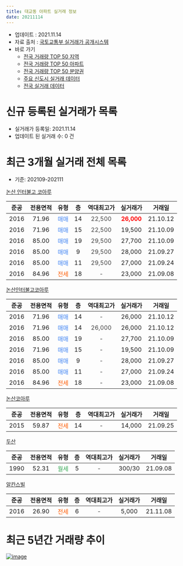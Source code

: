 ```yaml
---
title: 대교동 아파트 실거래 정보
date: 20211114
---
```


* 업데이트 : 2021.11.14
* 자료 출처 : [국토교통부 실거래가 공개시스템](http://rt.molit.go.kr)
* 바로 가기
    * [전국 거래량 TOP 50 지역](https://apt-info.github.io/apt-trade-info/tr)
    * [전국 거래량 TOP 50 아파트](https://apt-info.github.io/apt-trade-info/ta)
    * [전국 거래량 TOP 50 분양권](https://apt-info.github.io/apt-trade-info/tb)
    * [주요 신도시 실거래 데이터](https://apt-info.github.io/apt-trade-info/newtown)
    * [전국 실거래 데이터](https://apt-info.github.io/apt-trade-info/all)



<script async src="https://pagead2.googlesyndication.com/pagead/js/adsbygoogle.js"></script>
<!-- 기본광고 -->
<ins class="adsbygoogle"
     style="display:block"
     data-ad-client="ca-pub-1142216861245946"
     data-ad-slot="4805727019"
     data-ad-format="auto"
     data-full-width-responsive="true"></ins>
<script>
     (adsbygoogle = window.adsbygoogle || []).push({});
</script>


# 신규 등록된 실거래가 목록

* 실거래가 등록일: 2021.11.14
* 업데이트 된 실거래 수: 0 건




<script async src="https://pagead2.googlesyndication.com/pagead/js/adsbygoogle.js"></script>
<!-- 기본광고 -->
<ins class="adsbygoogle"
     style="display:block"
     data-ad-client="ca-pub-1142216861245946"
     data-ad-slot="4805727019"
     data-ad-format="auto"
     data-full-width-responsive="true"></ins>
<script>
     (adsbygoogle = window.adsbygoogle || []).push({});
</script>


# 최근 3개월 실거래 전체 목록
* 기준: 202109-202111


[논산 인터불고 코아루](https://search.naver.com/search.naver?query=%EB%85%BC%EC%82%B0+%EC%9D%B8%ED%84%B0%EB%B6%88%EA%B3%A0+%EC%BD%94%EC%95%84%EB%A3%A8)

|준공|전용면적|유형|층|역대최고가|실거래가|거래일|
|:---:|:---:|:---:|:---:|:---:|:---:|:---:|
|2016|71.96|<span style="color:#4285F3">매매</span>|14|<span style="color:#444444">22,500</span>|<b><span style="color:#FF0000">26,000</span></b>|21.10.12|
|2016|71.96|<span style="color:#4285F3">매매</span>|15|<span style="color:#444444">22,500</span>|19,500|21.10.09|
|2016|85.00|<span style="color:#4285F3">매매</span>|19|<span style="color:#444444">29,500</span>|27,700|21.10.09|
|2016|85.00|<span style="color:#4285F3">매매</span>|9|<span style="color:#444444">29,500</span>|28,000|21.09.27|
|2016|85.00|<span style="color:#4285F3">매매</span>|11|<span style="color:#444444">29,500</span>|27,000|21.09.24|
|2016|84.96|<span style="color:#FF5A00">전세</span>|18|<span style="color:#444444">-</span>|23,000|21.09.08|

[논산인터불고코아루](https://search.naver.com/search.naver?query=%EB%85%BC%EC%82%B0%EC%9D%B8%ED%84%B0%EB%B6%88%EA%B3%A0%EC%BD%94%EC%95%84%EB%A3%A8)

|준공|전용면적|유형|층|역대최고가|실거래가|거래일|
|:---:|:---:|:---:|:---:|:---:|:---:|:---:|
|2016|71.96|<span style="color:#4285F3">매매</span>|14|<span style="color:#444444">-</span>|26,000|21.10.12|
|2016|71.96|<span style="color:#4285F3">매매</span>|14|<span style="color:#444444">26,000</span>|26,000|21.10.12|
|2016|85.00|<span style="color:#4285F3">매매</span>|19|<span style="color:#444444">-</span>|27,700|21.10.09|
|2016|71.96|<span style="color:#4285F3">매매</span>|15|<span style="color:#444444">-</span>|19,500|21.10.09|
|2016|85.00|<span style="color:#4285F3">매매</span>|9|<span style="color:#444444">-</span>|28,000|21.09.27|
|2016|85.00|<span style="color:#4285F3">매매</span>|11|<span style="color:#444444">-</span>|27,000|21.09.24|
|2016|84.96|<span style="color:#FF5A00">전세</span>|18|<span style="color:#444444">-</span>|23,000|21.09.08|

[논산코아루](https://search.naver.com/search.naver?query=%EB%85%BC%EC%82%B0%EC%BD%94%EC%95%84%EB%A3%A8)

|준공|전용면적|유형|층|역대최고가|실거래가|거래일|
|:---:|:---:|:---:|:---:|:---:|:---:|:---:|
|2015|59.87|<span style="color:#FF5A00">전세</span>|14|<span style="color:#444444">-</span>|14,000|21.09.25|

[두산](https://search.naver.com/search.naver?query=%EB%91%90%EC%82%B0)

|준공|전용면적|유형|층|역대최고가|실거래가|거래일|
|:---:|:---:|:---:|:---:|:---:|:---:|:---:|
|1990|52.31|<span style="color:#34A853">월세</span>|5|<span style="color:#444444">-</span>|300/30|21.09.08|

[알칸스빌](https://search.naver.com/search.naver?query=%EC%95%8C%EC%B9%B8%EC%8A%A4%EB%B9%8C)

|준공|전용면적|유형|층|역대최고가|실거래가|거래일|
|:---:|:---:|:---:|:---:|:---:|:---:|:---:|
|2016|26.90|<span style="color:#FF5A00">전세</span>|6|<span style="color:#444444">-</span>|5,000|21.11.08|



<script async src="https://pagead2.googlesyndication.com/pagead/js/adsbygoogle.js"></script>
<!-- 기본광고 -->
<ins class="adsbygoogle"
     style="display:block"
     data-ad-client="ca-pub-1142216861245946"
     data-ad-slot="4805727019"
     data-ad-format="auto"
     data-full-width-responsive="true"></ins>
<script>
     (adsbygoogle = window.adsbygoogle || []).push({});
</script>


# 최근 5년간 거래량 추이


<div style="width:100%;">
    <canvas id="deal_progress" height="200"></canvas>
</div>

<script>
new Chart(document.getElementById("deal_progress"), {
    type: 'line',
    data: {
        labels: ['16.01','16.02','16.03','16.04','16.05','16.06','16.07','16.08','16.09','16.10','16.11','16.12','17.01','17.02','17.03','17.04','17.05','17.06','17.07','17.08','17.09','17.10','17.11','17.12','18.01','18.02','18.03','18.04','18.05','18.06','18.07','18.08','18.09','18.10','18.11','18.12','19.01','19.02','19.03','19.04','19.05','19.06','19.07','19.08','19.09','19.10','19.11','19.12','20.01','20.02','20.03','20.04','20.05','20.06','20.07','20.08','20.09','20.10','20.11','20.12','21.01','21.02','21.03','21.04','21.05','21.06','21.07','21.08','21.09','21.10','21.11'],
        datasets: [{
            label: '매매/분양권',
            data: [6,3,5,8,5,1,3,4,6,5,15,9,27,6,6,5,9,2,5,6,4,5,2,2,3,6,4,4,2,4,5,6,2,2,2,0,0,4,2,4,0,0,1,2,2,6,8,3,2,4,3,2,3,5,18,5,7,4,7,10,8,6,2,2,1,3,2,6,4,7,0],
            borderColor: "rgba(66, 133, 243, 1)",
            backgroundColor: "rgba(66, 133, 243, 0.05)",
            borderWidth: 1,
            pointRadius: 0,
            fill: false,
            lineTension: 0
        },{
            label: '전/월세',
            data: [3,6,3,3,1,3,2,3,3,1,1,7,8,2,6,4,0,1,2,6,0,7,11,10,8,5,6,1,3,2,5,3,2,2,2,9,5,5,3,7,3,3,8,4,3,6,2,3,4,9,2,1,2,3,4,2,0,2,1,2,0,2,2,3,3,1,6,1,4,0,1],
            borderColor: "rgba(255, 90, 0, 1)",
            backgroundColor: "rgba(255, 90, 0, 0.05)",
            borderWidth: 1,
            pointRadius: 0,
            fill: false,
            lineTension: 0
        },{
            label: '합계',
            data: [9,9,8,11,6,4,5,7,9,6,16,16,35,8,12,9,9,3,7,12,4,12,13,12,11,11,10,5,5,6,10,9,4,4,4,9,5,9,5,11,3,3,9,6,5,12,10,6,6,13,5,3,5,8,22,7,7,6,8,12,8,8,4,5,4,4,8,7,8,7,1],
            borderColor: "rgba(0, 0, 0, 1)",
            backgroundColor: "rgba(0, 0, 0, 0.03)",
            borderWidth: 0.1,
            pointRadius: 0,
            fill: true,
            lineTension: 0
        }
        ]
    },
    options: {
        responsive: true,
        title: {
            display: false
        },
        tooltips: {
            mode: 'index',
            intersect: false
        },
        hover: {
            mode: 'nearest',
            intersect: true
        },
        scales: {
            xAxes: [{
                display: true,
                scaleLabel: {
                    display: true,
                    labelString: '년/월'
                }
            }],
            yAxes: [{
                display: true,
                ticks: {
                    suggestedMin: 0,
                },
                scaleLabel: {
                    display: true,
                    labelString: '실거래 수'
                }
            }]
        }
    }
});

</script>


[![image](https://apt-info.github.io/images/2020-01-03-apt-trade-info/1024x500.png)](https://play.google.com/store/apps/details?id=com.aptinfo.apttradeinfo)

